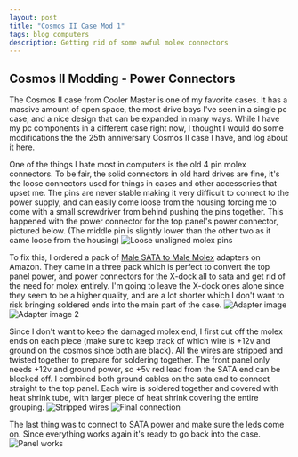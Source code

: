 ```yaml
---
layout: post
title: "Cosmos II Case Mod 1"
tags: blog computers
description: Getting rid of some awful molex connectors
---
```


## Cosmos II Modding - Power Connectors
The Cosmos II case from Cooler Master is one of my favorite cases. It has a massive amount of open space, the most drive bays I've seen in a single pc case, and a nice design that can be expanded in many ways. While I have my pc components in a different case right now, I thought I would do some modifications the the 25th anniversary Cosmos II case I have, and log about it here.

One of the things I hate most in computers is the old 4 pin molex connectors. To be fair, the solid connectors in old hard drives are fine, it's the loose connectors used for things in cases and other accessories that upset me. The pins are never stable making it very difficult to connect to the power supply, and can easily come loose from the housing forcing me to come with a small screwdriver from behind pushing the pins together. This happened with the power connector for the top panel's power connector, pictured below. (The middle pin is slightly lower than the other two as it came loose from the housing)
![Loose unaligned molex pins](https://i.imgur.com/9jusVol.jpg)

To fix this, I ordered a pack of [Male SATA to Male Molex](https://www.amazon.com/gp/product/B07BQFKTG7/) adapters on Amazon. They came in a three pack which is perfect to convert the top panel power, and power connectors for the X-dock all to sata and get rid of the need for molex entirely. I'm going to leave the X-dock ones alone since they seem to be a higher quality, and are a lot shorter which I don't want to risk bringing soldered ends into the main part of the case.
![Adapter image](https://i.imgur.com/9bmSdAH.jpg)
![Adapter image 2](https://i.imgur.com/NPSPvtm.jpg)

Since I don't want to keep the damaged molex end, I first cut off the molex ends on each piece (make sure to keep track of which wire is +12v and ground on the cosmos since both are black). All the wires are stripped and twisted together to prepare for soldering together. The front panel only needs +12v and ground power, so +5v red lead from the SATA end can be blocked off. I combined both ground cables on the sata end to connect straight to the top panel. Each wire is soldered together and covered with heat shrink tube, with larger piece of heat shrink covering the entire grouping.
![Stripped wires](https://i.imgur.com/zOxyNVP.jpg)
![Final connection](https://i.imgur.com/z0Ui3lN.jpg)

The last thing was to connect to SATA power and make sure the leds come on. Since everything works again it's ready to go back into the case.
![Panel works](https://i.imgur.com/it8tS5e.jpg)
